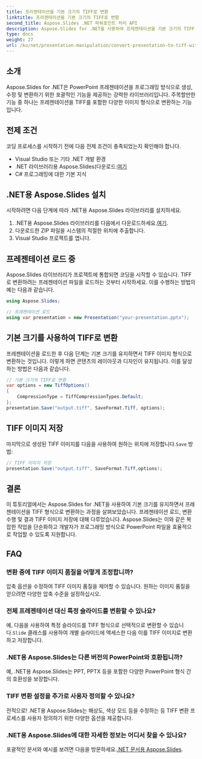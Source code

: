 ```yaml
---
title: 프리젠테이션을 기본 크기의 TIFF로 변환
linktitle: 프리젠테이션을 기본 크기의 TIFF로 변환
second_title: Aspose.Slides .NET 파워포인트 처리 API
description: Aspose.Slides for .NET을 사용하여 프레젠테이션을 기본 크기의 TIFF 이미지로 쉽게 변환하는 방법을 알아보세요.
type: docs
weight: 27
url: /ko/net/presentation-manipulation/convert-presentation-to-tiff-with-default-size/
---
```


## 소개

Aspose.Slides for .NET은 PowerPoint 프레젠테이션을 프로그래밍 방식으로 생성, 수정 및 변환하기 위한 포괄적인 기능을 제공하는 강력한 라이브러리입니다. 주목할만한 기능 중 하나는 프레젠테이션을 TIFF를 포함한 다양한 이미지 형식으로 변환하는 기능입니다.

## 전제 조건

코딩 프로세스를 시작하기 전에 다음 전제 조건이 충족되었는지 확인해야 합니다.

- Visual Studio 또는 기타 .NET 개발 환경
-  .NET 라이브러리용 Aspose.Slides(다운로드:[여기](https://downloads.aspose.com/slides/net)
- C# 프로그래밍에 대한 기본 지식

## .NET용 Aspose.Slides 설치

시작하려면 다음 단계에 따라 .NET용 Aspose.Slides 라이브러리를 설치하세요.

1.  .NET용 Aspose.Slides 라이브러리를 다음에서 다운로드하세요.[여기](https://downloads.aspose.com/slides/net).
2. 다운로드한 ZIP 파일을 시스템의 적절한 위치에 추출합니다.
3. Visual Studio 프로젝트를 엽니다.

## 프레젠테이션 로드 중

Aspose.Slides 라이브러리가 프로젝트에 통합되면 코딩을 시작할 수 있습니다. TIFF로 변환하려는 프레젠테이션 파일을 로드하는 것부터 시작하세요. 이를 수행하는 방법의 예는 다음과 같습니다.

```csharp
using Aspose.Slides;

// 프레젠테이션 로드
using var presentation = new Presentation("your-presentation.pptx");
```

## 기본 크기를 사용하여 TIFF로 변환

프레젠테이션을 로드한 후 다음 단계는 기본 크기를 유지하면서 TIFF 이미지 형식으로 변환하는 것입니다. 이렇게 하면 콘텐츠의 레이아웃과 디자인이 유지됩니다. 이를 달성하는 방법은 다음과 같습니다.

```csharp
// 기본 크기의 TIFF로 변환
var options = new TiffOptions()
{
    CompressionType = TiffCompressionTypes.Default;
};
presentation.Save("output.tiff", SaveFormat.Tiff, options);
```

## TIFF 이미지 저장

 마지막으로 생성된 TIFF 이미지를 다음을 사용하여 원하는 위치에 저장합니다.`Save` 방법:

```csharp
// TIFF 이미지 저장
presentation.Save("output.tiff", SaveFormat.Tiff,options);
```

## 결론

이 튜토리얼에서는 Aspose.Slides for .NET을 사용하여 기본 크기를 유지하면서 프레젠테이션을 TIFF 형식으로 변환하는 과정을 살펴보았습니다. 프레젠테이션 로드, 변환 수행 및 결과 TIFF 이미지 저장에 대해 다루었습니다. Aspose.Slides는 이와 같은 복잡한 작업을 단순화하고 개발자가 프로그래밍 방식으로 PowerPoint 파일을 효율적으로 작업할 수 있도록 지원합니다.

## FAQ

### 변환 중에 TIFF 이미지 품질을 어떻게 조정합니까?

압축 옵션을 수정하여 TIFF 이미지 품질을 제어할 수 있습니다. 원하는 이미지 품질을 얻으려면 다양한 압축 수준을 설정하십시오.

### 전체 프레젠테이션 대신 특정 슬라이드를 변환할 수 있나요?

 예, 다음을 사용하여 특정 슬라이드를 TIFF 형식으로 선택적으로 변환할 수 있습니다.`Slide` 클래스를 사용하여 개별 슬라이드에 액세스한 다음 이를 TIFF 이미지로 변환하고 저장합니다.

### .NET용 Aspose.Slides는 다른 버전의 PowerPoint와 호환됩니까?

예, .NET용 Aspose.Slides는 PPT, PPTX 등을 포함한 다양한 PowerPoint 형식 간의 호환성을 보장합니다.

### TIFF 변환 설정을 추가로 사용자 정의할 수 있나요?

전적으로! .NET용 Aspose.Slides는 해상도, 색상 모드 등을 수정하는 등 TIFF 변환 프로세스를 사용자 정의하기 위한 다양한 옵션을 제공합니다.

### .NET용 Aspose.Slides에 대한 자세한 정보는 어디서 찾을 수 있나요?

 포괄적인 문서와 예시를 보려면 다음을 방문하세요.[.NET 문서용 Aspose.Slides](https://reference.aspose.com/slides/net).